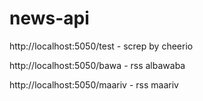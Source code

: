 # news-api


http://localhost:5050/test - screp by cheerio

http://localhost:5050/bawa - rss albawaba 

http://localhost:5050/maariv - rss maariv 
